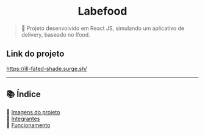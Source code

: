 <h1 align="center"> Labefood</h1>

> 🚀 Projeto desenvolvido em React JS, simulando um aplicativo de delivery, baseado no Ifood.

## Link do projeto

https://ill-fated-shade.surge.sh/

---

## 📚 Índice

🔖 [Imagens do projeto](pages/navegacao.md#imagens)<br>
🔖 [Integrantes](pages/navegacao.md#integrantes)<br>
🔖 [Funcionamento](pages/navegacao.md#funcionamento)<br>
